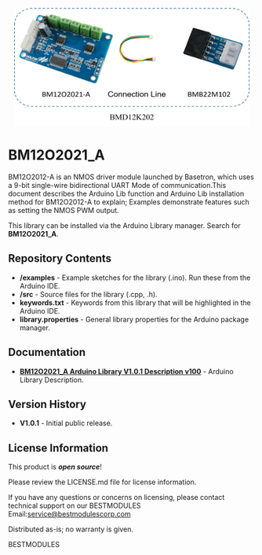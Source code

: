 <div align=center>
<img src="https://github.com/BestModules-Libraries/img/blob/main/BMD12K202_V1.0.png" width="480" height="240"> 
</div> 

BM12O2021_A
===========================================================

BM12O2012-A is an NMOS driver module launched by Basetron, which uses a 9-bit single-wire bidirectional UART Mode of communication.This document describes the Arduino Lib function and Arduino Lib installation method for BM12O2012-A to explain; Examples demonstrate features such as setting the NMOS PWM output.

This library can be installed via the Arduino Library manager. Search for **BM12O2021_A**. 

Repository Contents
-------------------

* **/examples** - Example sketches for the library (.ino). Run these from the Arduino IDE. 
* **/src** - Source files for the library (.cpp, .h).
* **keywords.txt** - Keywords from this library that will be highlighted in the Arduino IDE. 
* **library.properties** - General library properties for the Arduino package manager. 

Documentation 
-------------------

* **[BM12O2021_A Arduino Library V1.0.1 Description v100]( https://www.bestmodulescorp.com/bm12o2021_a.html#tab-product2 )** - Arduino Library Description.

Version History  
-------------------

* **V1.0.1** - Initial public release.

License Information
-------------------

This product is _**open source**_! 

Please review the LICENSE.md file for license information. 

If you have any questions or concerns on licensing, please contact technical support on our BESTMODULES Email:service@bestmodulescorp.com

Distributed as-is; no warranty is given.

BESTMODULES
